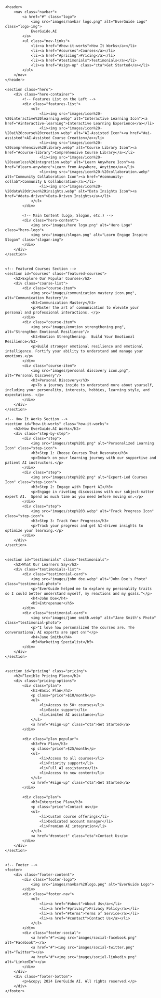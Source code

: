 <!DOCTYPE html>
<html lang="en">
<head>
    <meta charset="UTF-8">
    <meta name="viewport" content="width=device-width, initial-scale=1.0">
    <title>EverGuide AI - Personalized Learning</title>
    <link rel="stylesheet" href="styles.css">
</head>
<body>

    <header>
        <nav class="navbar">
            <a href="#" class="logo">
                <img src="images/navbar logo.png" alt="EverGuide Logo" class="logo-img">
                EverGuide.AI
            </a>
            <ul class="nav-links">
                <li><a href="#how-it-works">How It Works</a></li>
                <li><a href="#courses">Courses</a></li>
                <li><a href="#pricing">Pricing</a></li>
                <li><a href="#testimonials">Testimonials</a></li>
                <li><a href="#sign-up" class="cta">Get Started</a></li>
            </ul>
        </nav>
    </header>

    <section class="hero">
        <div class="hero-container">
            <!-- Features List on the Left -->
            <div class="features-list">
                <ul>
                    <li><img src="images/icon%20-%20interactive%20learning.webp" alt="Interactive Learning Icon"><a href="#interactive-learning">Interactive Learning Experience</a></li>
                    <li><img src="images/icon%20-%20ai%20course%20creation.webp" alt="AI-Assisted Icon"><a href="#ai-assisted">AI-Assisted Course Creation</a></li>
                    <li><img src="images/icon%20-%20comprehensive%20library.webp" alt="Course Library Icon"><a href="#course-library">Comprehensive Course Library</a></li>
                    <li><img src="images/icon%20-%20seamless%20integration.webp" alt="Learn Anywhere Icon"><a href="#learn-anywhere">Learn from Anywhere, Anytime</a></li>
                    <li><img src="images/icon%20-%20collaboration.webp" alt="Community Collaboration Icon"><a href="#community-collab">Community & Collaboration</a></li>
                    <li><img src="images/icon%20-%20data%20driven%20insights.webp" alt="Data Insights Icon"><a href="#data-driven">Data-Driven Insights</a></li>
                </ul>
            </div>

            <!-- Main Content (Logo, Slogan, etc.) -->
            <div class="hero-content">
                <img src="images/hero logo.png" alt="Hero Logo" class="hero-logo">
                <img src="images/slogan.png" alt="Learn Engage Inspire Slogan" class="slogan-img">
            </div>
        </div>
    </section>


    <!-- Featured Courses Section -->
    <section id="courses" class="featured-courses">
        <h2>Explore Our Popular Courses</h2>
        <div class="course-list">
            <div class="course-item">
                <img src="images/communication mastery icon.png", alt="Communication Mastery"/>
                <h3>Communication Mastery</h3>
                <p>Master the art of communication to elevate your personal and professional interactions. </p>
            </div>
            <div class="course-item">
                <img src="images/emotion strengthening.png", alt="Strengthen Emotional Resilience"/>
                <h3>Emotion Strengthening:  Build Your Emotional Resilience</h3>
                <p>Build stronger emotional resilience and emotional intelligence. Fortify your ability to understand and manage your emotions.</p>
            </div>
            <div class="course-item">
                <img src="images/personal discovery icon.png", alt="Personal Discovery"/>
                <h3>Personal Discovery</h3>
                <p>To a journey inside to understand more about yourself, including your personality, interests, hobbies, learning style, and expectations. </p>
            </div>
        </div>
    </section>

    <!-- How It Works Section -->
    <section id="how-it-works" class="how-it-works">
        <h2>How EverGuide.AI Works</h2>
        <div class="step-by-step">
            <div class="step">
                <img src="images/step%201.png" alt="Personalized Learning Icon" class="step-icon">
                <h3>Step 1: Choose Courses That Resonate</h3>
                <p>Embark on your learning journey with our supportive and patient AI instructors.</p>
            </div>
            <div class="step">
                <img src="images/step%202.png" alt="Expert-Led Courses Icon" class="step-icon">
                <h3>Step 2: Engage with Expert AI</h3>
                <p>Engage in riveting discussions with our subject-matter expert AI.  Spend as much time as you need before moving on.</p>
            </div>
            <div class="step">
                <img src="images/step%203.webp" alt="Track Progress Icon" class="step-icon">
                <h3>Step 3: Track Your Progress</h3>
                <p>Track your progress and get AI-driven insights to optimize your learning.</p>
            </div>
        </div>
    </section>


    <section id="testimonials" class="testimonials">
        <h2>What Our Learners Say</h2>
        <div class="testimonials-list">
            <div class="testimonial-card">
                <img src="images/john doe.webp" alt="John Doe's Photo" class="testimonial-photo">
                <p>"EverGuide helped me to explore my personality traits so I could better understand myself, my reactions and my goals."</p>
                <h4>John Doe</h4>
                <h5>Entrepenuer</h5>
            </div>
            <div class="testimonial-card">
                <img src="images/jane smith.webp" alt="Jane Smith's Photo" class="testimonial-photo">
                <p>"I love how personalized the courses are. The conversational AI experts are spot on!"</p>
                <h4>Jane Smith</h4>
                <h5>Marketing Specialist</h5>
            </div>
        </div>
    </section>


    <section id="pricing" class="pricing">
        <h2>Flexible Pricing Plans</h2>
        <div class="pricing-options">
            <div class="plan">
                <h3>Basic Plan</h3>
                <p class="price">$10/month</p>
                <ul>
                    <li>Access to 50+ courses</li>
                    <li>Basic support</li>
                    <li>Limited AI assistance</li>
                </ul>
                <a href="#sign-up" class="cta">Get Started</a>
            </div>

            <div class="plan popular">
                <h3>Pro Plan</h3>
                <p class="price">$25/month</p>
                <ul>
                    <li>Access to all courses</li>
                    <li>Priority support</li>
                    <li>Full AI assistance</li>
                    <li>Access to new content</li>
                </ul>
                <a href="#sign-up" class="cta">Get Started</a>
            </div>

            <div class="plan">
                <h3>Enterprise Plan</h3>
                <p class="price">Contact us</p>
                <ul>
                    <li>Custom course offerings</li>
                    <li>Dedicated account manager</li>
                    <li>Premium AI integration</li>
                </ul>
                <a href="#contact" class="cta">Contact Us</a>
            </div>
        </div>
    </section>


    <!-- Footer -->
    <footer>
        <div class="footer-content">
            <div class="footer-logo">
                <img src="images/navbar%20logo.png" alt="EverGuide Logo">
            </div>
            <div class="footer-nav">
                <ul>
                    <li><a href="#about">About Us</a></li>
                    <li><a href="#privacy">Privacy Policy</a></li>
                    <li><a href="#terms">Terms of Service</a></li>
                    <li><a href="#contact">Contact Us</a></li>
                </ul>
            </div>
            <div class="footer-social">
                <a href="#"><img src="images/social-facebook.png" alt="Facebook"></a>
                <a href="#"><img src="images/social-twitter.png" alt="Twitter"></a>
                <a href="#"><img src="images/social-linkedin.png" alt="LinkedIn"></a>
            </div>
        </div>
        <div class="footer-bottom">
            <p>&copy; 2024 EverGuide AI. All rights reserved.</p>
        </div>
    </footer>


</body>
</html>
